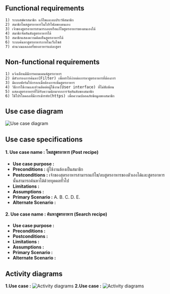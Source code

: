 ## Functional requirements ##

    1) ระบบสมัครสมาชิก แก้ไขและลบประวัติสมาชิก
    2) สมาชิกโพสสูตรอาหารในโปรไฟลของตนเอง
    3) เจ้าของสูตรอาหารสามารถลบหรือแก้ไขสูตรอาหารของตนเองได้
    4) สมาชิกจัดอันดับสูตรอาหารได้
    5) สมาชิกแสดงความคิดเห็นสูตรอาหารได้
    6) ระบบค้นหาสูตรอาหารภายในเว็บไซต์
    7) คำนวณแคลลอรี่ของอาหารแต่ละสูตร
  
## Non-functional requirements ##

    1) แจ้งเตือนมีมีการคอมเมนต์สูตรอาหาร
    2) มีตัวกรองการค้นหา(Filter) เพื่อทำให้ง่ายต่อการหาสูตรอาหารที่ต้องการ
    3) มีแบบฟอร์มให้กรอกเมื่อต้องการเพิ่มสูตรอาหาร
    4) วิธีการใช้งานและส่วนติดต่อผู้ใช้งาน(User interface) ที่ไม่ซับซ้อน
    5) แสดงสูตรอาหารที่ได้รับความนิยมจากการจัดอันดับของสมาชิก
    6) ใช้โปรโตคอลที่มีการเข้ารหัส(https) เพื่อความปลอดภัยข้อมูลของสมาชิก

## Use case diagram ##

![Use case diagram](http://i.imgur.com/6lwTO1r.png)

## Use case specifications ##

#### **1. Use case name :** โพสสูตรอาหาร (Post recipe) ####
- **Use case purpose :** 
- **Preconditions :** ผู้ใช้งานต้องเป็นสมาชิก
- **Postconditions :** เจ้าของสุตรอาหารสามารถแก้ไข/ลบสูตรอาหารของตัวเองได้และสูตรอาหารนั้นสามารถค้นหาได้ด้วยบุคคลทั่วไป
- **Limitations :**
- **Assumptions :**
- **Primary Scenario :**
A.
B.
C.
D.
E.
- **Alternate Scenario :** 

#### **2. Use case name :** ค้นหาสูตรอาหาร (Search recipe) ####
- **Use case purpose :**
- **Preconditions :**
- **Postconditions :**
- **Limitations :**
- **Assumptions :**
- **Primary Scenario :**
- **Alternate Scenario :** 

## Activity diagrams ##

**1.Use case :**
![Activity diagrams]()
**2.Use case :**
![Activity diagrams]()
